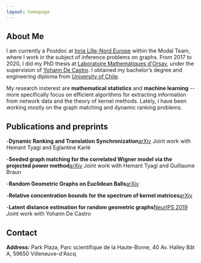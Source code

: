 ```yaml
---
layout: homepage
---
```


## About Me

I am currently a Postdoc at [Inria Lille-Nord Europe](https://www.inria.fr/fr/centre-inria-de-luniversite-de-lille) within the Modal Team, where I work in the subject of inference problems on graphs. From 2017 to 2020, I did my PhD thesis at [Laboratoire Mathematiques d'Orsay](https://www.imo.universite-paris-saclay.fr/en/), under the supervision of [Yohann De Castro](https://ydecastro.github.io/). I obtained my bachelor’s degree and engineering diploma from [University of Chile](https://www.dim.uchile.cl/). 

My research insterest are **mathematical statistics** and **machine learning** -- more specifically focus on efficient algorithms for extracting information from network data and the theory of kernel methods. Lately, I have been working mostly on the graph matching and dynamic 
ranking problems.

## Publications and preprints
-**Dynamic Ranking and Translation Synchronization**[arXiv](https://arxiv.org/abs/2207.01455) 
Joint work with Hemant Tyagi and Eglantine Karlé

-**Seeded graph matching for the correlated Wigner model via the projected power method**[arXiv](https://arxiv.org/abs/2204.04099) 
Joint work with Hemant Tyagi and Guillaume Braun

-**Random Geometric Graphs on Euclidean Balls**[arXiv](https://arxiv.org/abs/2010.13734)

-**Relative concentration bounds for the spectrum of kernel matrices**[arXiv](https://arxiv.org/abs/1812.02108)

-**Latent distance estimation for random geometric graphs**[NeurIPS 2019](https://papers.nips.cc/paper/2019/hash/c4414e538a5475ec0244673b7f2f7dbb-Abstract.html) 
Joint work with Yohann De Castro

## Contact
**Address:** Park Plaza, Parc scientifique de la Haute-Borne, 40 Av. Halley Bât A, 59650 Villeneuve-d'Ascq

